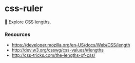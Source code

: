 css-ruler
===========

:straight_ruler: Explore CSS lengths.

### Resources

* https://developer.mozilla.org/en-US/docs/Web/CSS/length
* http://dev.w3.org/csswg/css-values/#lengths
* http://css-tricks.com/the-lengths-of-css/
